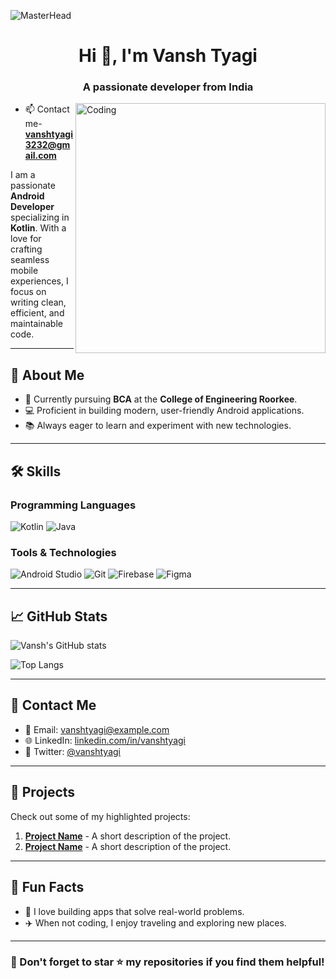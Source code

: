 
![MasterHead](https://i.pinimg.com/originals/0f/25/e4/0f25e4668c1c7740b5ed41835339d67f.gif)                     


<h1 align="center">Hi 👋, I'm Vansh Tyagi</h1>
<h3 align="center">A passionate developer from India</h3>
<img align="right" alt="Coding" width="400" src="https://media.tenor.com/NCRHhqkXrJYAAAAi/programmers-go-internet.gif">



- 📫 Contact me- **vanshtyagi3232@gmail.com**


I am a passionate **Android Developer** specializing in **Kotlin**. With a love for crafting seamless mobile experiences, I focus on writing clean, efficient, and maintainable code.

---

## 🚀 About Me

- 🌱 Currently pursuing **BCA** at the **College of Engineering Roorkee**.
- 💻 Proficient in building modern, user-friendly Android applications.
- 📚 Always eager to learn and experiment with new technologies.

---

## 🛠️ Skills

### Programming Languages
![Kotlin](https://img.shields.io/badge/Kotlin-0095D5?style=for-the-badge&logo=kotlin&logoColor=white) 
![Java](https://img.shields.io/badge/Java-007396?style=for-the-badge&logo=java&logoColor=white)

### Tools & Technologies
![Android Studio](https://img.shields.io/badge/Android%20Studio-3DDC84?style=for-the-badge&logo=android-studio&logoColor=white)
![Git](https://img.shields.io/badge/Git-F05032?style=for-the-badge&logo=git&logoColor=white)
![Firebase](https://img.shields.io/badge/Firebase-FFCA28?style=for-the-badge&logo=firebase&logoColor=black)
![Figma](https://img.shields.io/badge/Figma-F24E1E?style=for-the-badge&logo=figma&logoColor=white)

---

## 📈 GitHub Stats

![Vansh's GitHub stats](https://github-readme-stats.vercel.app/api?username=your-github-username&show_icons=true&theme=radical)

![Top Langs](https://github-readme-stats.vercel.app/api/top-langs/?username=your-github-username&layout=compact&theme=radical)

---

## 📱 Contact Me

- 📧 Email: [vanshtyagi@example.com](mailto:vanshtyagi@example.com)
- 🌐 LinkedIn: [linkedin.com/in/vanshtyagi](https://linkedin.com/in/vanshtyagi)
- 💬 Twitter: [@vanshtyagi](https://twitter.com/vanshtyagi)

---

## 🌟 Projects

Check out some of my highlighted projects:

1. **[Project Name](https://github.com/your-repo-link)** - A short description of the project.
2. **[Project Name](https://github.com/your-repo-link)** - A short description of the project.

---

## 🌱 Fun Facts

- 🤖 I love building apps that solve real-world problems.
- ✈️ When not coding, I enjoy traveling and exploring new places.

---


### 🌟 Don't forget to star ⭐ my repositories if you find them helpful!
